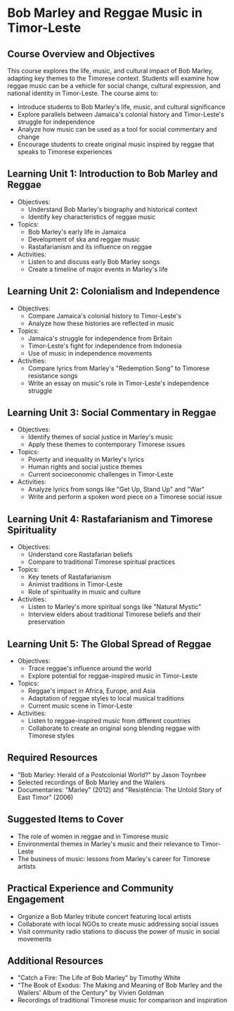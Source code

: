 # Bob Marley and Reggae Music in Timor-Leste

## Course Overview and Objectives

This course explores the life, music, and cultural impact of Bob Marley, adapting key themes to the Timorese context. Students will examine how reggae music can be a vehicle for social change, cultural expression, and national identity in Timor-Leste. The course aims to:

- Introduce students to Bob Marley's life, music, and cultural significance
- Explore parallels between Jamaica's colonial history and Timor-Leste's struggle for independence  
- Analyze how music can be used as a tool for social commentary and change
- Encourage students to create original music inspired by reggae that speaks to Timorese experiences

## Learning Unit 1: Introduction to Bob Marley and Reggae
- Objectives:
  * Understand Bob Marley's biography and historical context
  * Identify key characteristics of reggae music
- Topics:  
  * Bob Marley's early life in Jamaica
  * Development of ska and reggae music
  * Rastafarianism and its influence on reggae
- Activities:
  * Listen to and discuss early Bob Marley songs
  * Create a timeline of major events in Marley's life

## Learning Unit 2: Colonialism and Independence 
- Objectives:
  * Compare Jamaica's colonial history to Timor-Leste's
  * Analyze how these histories are reflected in music
- Topics:
  * Jamaica's struggle for independence from Britain
  * Timor-Leste's fight for independence from Indonesia  
  * Use of music in independence movements
- Activities:
  * Compare lyrics from Marley's "Redemption Song" to Timorese resistance songs
  * Write an essay on music's role in Timor-Leste's independence struggle

## Learning Unit 3: Social Commentary in Reggae
- Objectives:
  * Identify themes of social justice in Marley's music
  * Apply these themes to contemporary Timorese issues
- Topics:
  * Poverty and inequality in Marley's lyrics
  * Human rights and social justice themes
  * Current socioeconomic challenges in Timor-Leste
- Activities:
  * Analyze lyrics from songs like "Get Up, Stand Up" and "War"
  * Write and perform a spoken word piece on a Timorese social issue

## Learning Unit 4: Rastafarianism and Timorese Spirituality
- Objectives:
  * Understand core Rastafarian beliefs
  * Compare to traditional Timorese spiritual practices
- Topics:
  * Key tenets of Rastafarianism
  * Animist traditions in Timor-Leste
  * Role of spirituality in music and culture
- Activities:
  * Listen to Marley's more spiritual songs like "Natural Mystic"
  * Interview elders about traditional Timorese beliefs and their preservation

## Learning Unit 5: The Global Spread of Reggae
- Objectives:
  * Trace reggae's influence around the world
  * Explore potential for reggae-inspired music in Timor-Leste
- Topics:
  * Reggae's impact in Africa, Europe, and Asia
  * Adaptation of reggae styles to local musical traditions
  * Current music scene in Timor-Leste
- Activities:
  * Listen to reggae-inspired music from different countries
  * Collaborate to create an original song blending reggae with Timorese styles

## Required Resources

- "Bob Marley: Herald of a Postcolonial World?" by Jason Toynbee
- Selected recordings of Bob Marley and the Wailers
- Documentaries: "Marley" (2012) and "Resistência: The Untold Story of East Timor" (2006)

## Suggested Items to Cover

- The role of women in reggae and in Timorese music
- Environmental themes in Marley's music and their relevance to Timor-Leste
- The business of music: lessons from Marley's career for Timorese artists

## Practical Experience and Community Engagement

- Organize a Bob Marley tribute concert featuring local artists
- Collaborate with local NGOs to create music addressing social issues
- Visit community radio stations to discuss the power of music in social movements

## Additional Resources

- "Catch a Fire: The Life of Bob Marley" by Timothy White
- "The Book of Exodus: The Making and Meaning of Bob Marley and the Wailers' Album of the Century" by Vivien Goldman
- Recordings of traditional Timorese music for comparison and inspiration